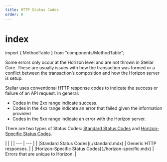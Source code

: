 ```yaml
---
title: HTTP Status Codes
order: 0
---
```


# index

import { MethodTable } from "components/MethodTable";

Some errors only occur at the Horizon level and are not thrown in Stellar Core. These are usually issues with how the transaction was formed or a conflict between the transaction’s composition and how the Horizon server is setup.

Stellar uses conventional HTTP response codes to indicate the success or failure of an API request. In general:

* Codes in the 2xx range indicate success.
* Codes in the 4xx range indicate an error that failed given the information provided
* Codes in the 5xx range indicate an error with the Horizon server.

There are two types of Status Codes: [Standard Status Codes](standard.md) and [Horizon-Specific Status Codes](https://github.com/slideloft/new-docs/tree/046158a008b14dc6d54bdd6f4c48e078c303a05e/content/api/errors/http-status-codes/horizon-specific.mdx).

 \| \| \| \| --- \| --- \| \| \[Standard Status Codes\]\(./standard.mdx\) \| Generic HTTP responses. \| \| \[Horizon-Specific Status Codes\]\(./horizon-specific.mdx\) \| Errors that are unique to Horizon. \|

